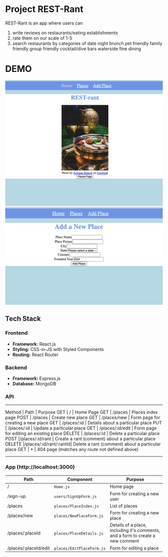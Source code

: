 # Project REST-Rant

REST-Rant is an app where users can
1. write reviews on restaurants/eating establishments
2. rate them on our scale of 1-5
3. search restaurants by categories of 
    date night
    brunch 
    pet friendly
    family friendly
    group friendly
    cocktail/dive bars
    waterside
    fine dining

# DEMO

![Home Page](public/images/Home.png)
![Add a new Place](public/images/Add.png)


## Tech Stack

### Frontend

- **Framework:** React.js
- **Styling:** CSS-in-JS with Styled Components
- **Routing:** React Router

### Backend

- **Framework:** Express.js
- **Database:** MongoDB

 ### API
----------------------------------------------------------------------------
Method   |      Path              | Purpose
GET      |            /           |  Home Page
GET      |        /places         |  Places index page
POST     |        /places         |  Create new place
GET      |       /places/new      |  Form page for creating a new place
GET      |      /places/:id       |  Details about a particular place
PUT      |      /places/:id       |  Update a particular place
GET      |     /places/:id/edit   |  Form page for editing an existing place
DELETE   |   /places/:id          |  Delete a particular place
POST     |/places/:id/rant        |  Create a rant (comment) about a particular place
DELETE   |/places/:id/rant/:rantId|  Delete a rant (comment) about a particular place
GET      |            *           |  404 page (matches any route not defined above)

------------------------------------------------------------------------------
### App (http://localhost:3000)
| Path                  | Component                 | Purpose                                                                         |
| --------------------- | ------------------------- | ------------------------------------------------------------------------------- |
| /                     | `Home.js`                 | Home page                                                                       |
| /sign-up              | `users/SignUpForm.js`     | Form for creating a new user                                                    |
| /places               | `places/PlaceIndex.js`    | List of places                                                                  |
| /places/new           | `places/NewPlaceForm.js`  | Form for creating a new place                                                   |
| /places/:placeId      | `places/PlaceDetails.js`  | Details of a place, including it's comments, and a form to create a new comment |
| /places/:placeId/edit | `places/EditPlaceForm.js` | Form for editing a place                                                        |